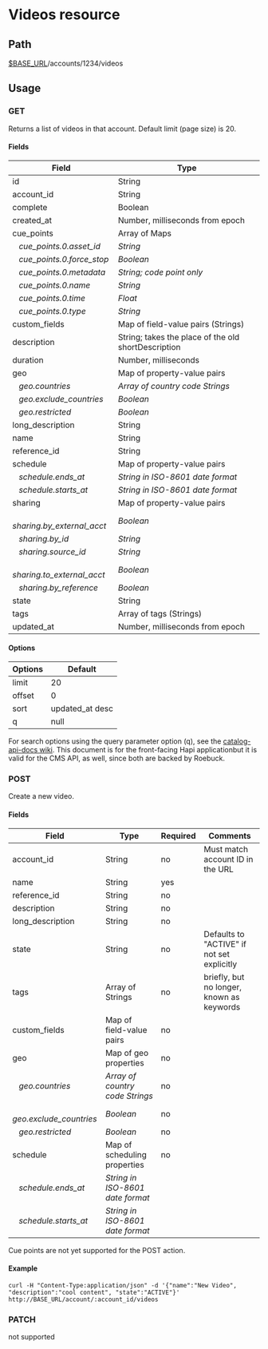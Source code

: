 # Videos resource

## Path
[$BASE_URL](README.md)/accounts/1234/videos

## Usage
### GET
Returns a list of videos in that account.  Default limit (page size) is 20.

#### Fields
| Field | Type |
| --- | --- |
| id | String |
| account_id | String |
| complete | Boolean |
| created_at | Number, milliseconds from epoch |
| cue_points | Array of Maps |
| &nbsp;&nbsp; _cue_points.0.asset_id_ | _String_ |
| &nbsp;&nbsp; _cue_points.0.force_stop_ | _Boolean_ |
| &nbsp;&nbsp; _cue_points.0.metadata_ | _String; code point only_ |
| &nbsp;&nbsp; _cue_points.0.name_ | _String_ |
| &nbsp;&nbsp; _cue_points.0.time_ | _Float_ |
| &nbsp;&nbsp; _cue_points.0.type_ | _String_ |
| custom_fields | Map of field-value pairs (Strings) |
| description | String; takes the place of the old shortDescription |
| duration | Number, milliseconds |
| geo | Map of property-value pairs |
| &nbsp;&nbsp; _geo.countries_ | _Array of country code Strings_ |
| &nbsp;&nbsp; _geo.exclude_countries_ | _Boolean_ |
| &nbsp;&nbsp; _geo.restricted_ | _Boolean_ |
| long_description | String |
| name | String |
| reference_id | String |
| schedule | Map of property-value pairs |
| &nbsp;&nbsp; _schedule.ends_at_ | _String in ISO-8601 date format_ |
| &nbsp;&nbsp; _schedule.starts_at_ | _String in ISO-8601 date format_ |
| sharing | Map of property-value pairs |
| &nbsp;&nbsp; _sharing.by_external_acct_ | _Boolean_ |
| &nbsp;&nbsp; _sharing.by_id_ | _String_ | pub ID that originated the share |
| &nbsp;&nbsp; _sharing.source_id_ | _String_ | video ID of the original video (sharer's copy) |
| &nbsp;&nbsp; _sharing.to_external_acct_ | _Boolean_ |
| &nbsp;&nbsp; _sharing.by_reference_ | _Boolean_ |
| state | String |
| tags | Array of tags (Strings) |
| updated_at | Number, milliseconds from epoch |

#### Options
| Options | Default |
| --- | --- |
| limit | 20 |
| offset | 0 |
| sort | updated_at desc |
| q | null |

For search options using the query parameter option (q), see the [catalog-api-docs wiki](https://bithub.brightcove.com/videocloud/catalog-api-docs/wiki/Catalog-API-v1alpha3-Videos#search-videos).  This document is for the front-facing Hapi applicationbut it is valid for the CMS API, as well, since both are backed by Roebuck.

### POST
Create a new video.

#### Fields
| Field | Type | Required | Comments |
| --- | --- | --- | --- |
| account_id | String | no | Must match account ID in the URL |
| name | String | yes | 
| reference_id | String | no |
| description | String | no | 
| long_description | String | no | 
| state | String | no | Defaults to "ACTIVE" if not set explicitly |
| tags | Array of Strings | no | briefly, but no longer, known as keywords |
| custom_fields | Map of field-value pairs | no |  |
| geo | Map of geo properties | no |  |
| &nbsp;&nbsp; _geo.countries_ | _Array of country code Strings_ | no | |
| &nbsp;&nbsp; _geo.exclude_countries_ | _Boolean_ | no | |
| &nbsp;&nbsp; _geo.restricted_ | _Boolean_ | no | |
| schedule | Map of scheduling properties | no |  |
| &nbsp;&nbsp; _schedule.ends_at_ | _String in ISO-8601 date format_ |
| &nbsp;&nbsp; _schedule.starts_at_ | _String in ISO-8601 date format_ |

Cue points are not yet supported for the POST action.

#### Example
```
curl -H "Content-Type:application/json" -d '{"name":"New Video", "description":"cool content", "state":"ACTIVE"}' http://BASE_URL/account/:account_id/videos
```

### PATCH
not supported
